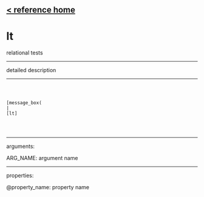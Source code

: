 [< reference home](ceammc_lib.html)
---

# lt


relational tests

---

detailed description
<br>


---


```



[message_box(                                 
|
[lt]


            
```

---
arguments:

ARG_NAME: argument name<br>

---
properties:

@property_name: property name<br>

